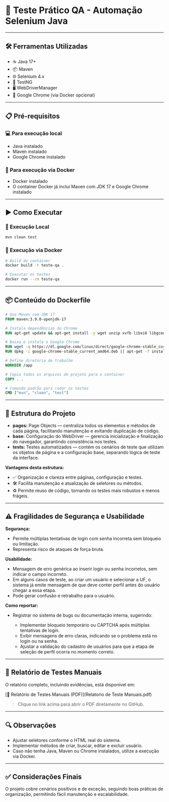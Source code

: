 # 🧪 Teste Prático QA - Automação Selenium Java

---

## 🛠 Ferramentas Utilizadas

* ☕ Java 17+
* 📦 Maven
* 🌐 Selenium 4.x
* 🧪 TestNG
* 🖥 WebDriverManager
* 🌟 Google Chrome (via Docker opcional)

---

## 📋 Pré-requisitos

### 💻 Para execução local

* Java instalado
* Maven instalado
* Google Chrome instalado

### 🐳 Para execução via Docker

* Docker instalado
* O container Docker já inclui Maven com JDK 17 e Google Chrome instalado

---

## ▶️ Como Executar

### 🔹 Execução Local

```bash
mvn clean test
```

### 🔹 Execução via Docker

```bash
# Build do container
docker build -t teste-qa .

# Executar os testes
docker run --rm teste-qa
```

---

## 📦 Conteúdo do Dockerfile

```dockerfile
# Use Maven com JDK 17
FROM maven:3.9.0-openjdk-17

# Instala dependências do Chrome
RUN apt-get update && apt-get install -y wget unzip xvfb libxi6 libgconf-2-4

# Baixa e instala o Google Chrome
RUN wget -q https://dl.google.com/linux/direct/google-chrome-stable_current_amd64.deb
RUN dpkg -i google-chrome-stable_current_amd64.deb || apt-get -f install -y

# Define diretório de trabalho
WORKDIR /app

# Copia todos os arquivos do projeto para o container
COPY . .

# Comando padrão para rodar os testes
CMD ["mvn", "clean", "test"]
```

---

## 📂 Estrutura do Projeto

* **pages:** Page Objects — centraliza todos os elementos e métodos de cada página, facilitando manutenção e evitando duplicação de código.
* **base:** Configuração do WebDriver — gerencia inicialização e finalização do navegador, garantindo consistência nos testes.
* **tests:** Testes automatizados — contém os cenários de teste que utilizam os objetos de página e a configuração base, separando lógica de teste da interface.

**Vantagens desta estrutura:**

* ✅ Organização e clareza entre páginas, configuração e testes.
* 🛠 Facilita manutenção e atualização de seletores ou métodos.
* ♻️ Permite reuso de código, tornando os testes mais robustos e menos frágeis.

---

## ⚠️ Fragilidades de Segurança e Usabilidade

**Segurança:**

* Permite múltiplas tentativas de login com senha incorreta sem bloqueio ou limitação.
* Representa risco de ataques de força bruta.

**Usabilidade:**

* Mensagem de erro genérica ao inserir login ou senha incorretos, sem indicar o campo incorreto.
* Em alguns casos de teste, ao criar um usuário e selecionar a UF, o sistema já emite mensagem de que deve conter perfil antes do usuário chegar a essa etapa.
* Pode gerar confusão e retrabalho para o usuário.

**Como reportar:**

* Registrar no sistema de bugs ou documentação interna, sugerindo:

  * Implementar bloqueio temporário ou CAPTCHA após múltiplas tentativas de login.
  * Exibir mensagens de erro claras, indicando se o problema está no login ou na senha.
  * Ajustar a validação do cadastro de usuários para que a etapa de seleção de perfil ocorra no momento correto.

---

## 📝 Relatório de Testes Manuais

O relatório completo, incluindo evidências, está disponível em:

\[📄 Relatório de Testes Manuais (PDF)]\(Relatorio de Teste Manuais.pdf)

> Clique no link acima para abrir o PDF diretamente no GitHub.

---

## 🔍 Observações

* Ajustar seletores conforme o HTML real do sistema.
* Implementar métodos de criar, buscar, editar e excluir usuário.
* Caso não tenha Java, Maven ou Chrome instalados, utilize a execução via Docker.

---

## ✅ Considerações Finais

O projeto cobre cenários positivos e de exceção, seguindo boas práticas de organização, permitindo fácil manutenção e escalabilidade.
